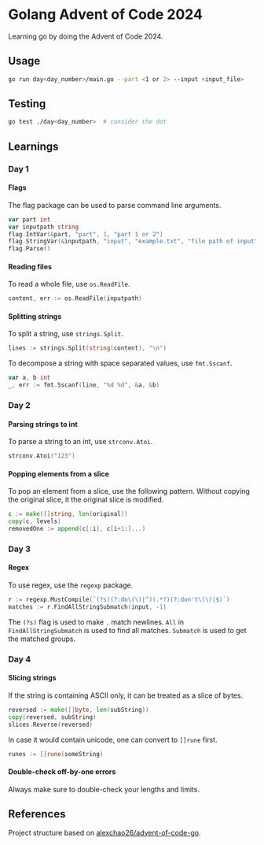 # Golang Advent of Code 2024

Learning go by doing the Advent of Code 2024.

## Usage

```bash
go run day<day_number>/main.go --part <1 or 2> --input <input_file>
```

## Testing

```bash
go test ./day<day_number>  # consider the dot
```

## Learnings

### Day 1

#### Flags

The flag package can be used to parse command line arguments.

```go
var part int
var inputpath string
flag.IntVar(&part, "part", 1, "part 1 or 2")
flag.StringVar(&inputpath, "input", "example.txt", "file path of input")
flag.Parse()
```

#### Reading files

To read a whole file, use `os.ReadFile`.

```go
content, err := os.ReadFile(inputpath)
```

#### Splitting strings

To split a string, use `strings.Split`.

```go
lines := strings.Split(string(content), "\n")
```

To decompose a string with space separated values, use `fmt.Sscanf`.

```go
var a, b int
_, err := fmt.Sscanf(line, "%d %d", &a, &b)
```

### Day 2

#### Parsing strings to int

To parse a string to an int, use `strconv.Atoi`.

```go
strconv.Atoi("123")
```

#### Popping elements from a slice

To pop an element from a slice, use the following pattern.
Without copying the original slice, it the original slice is modified.

```go
c := make([]string, len(original))
copy(c, levels)
removedOne := append(c[:i], c[i+1:]...)
```

### Day 3

#### Regex

To use regex, use the `regexp` package.

```go
r := regexp.MustCompile(`(?s)(?:do\(\)|^)(.*?)(?:don't\(\)|$)`)
matches := r.FindAllStringSubmatch(input, -1)
```

The `(?s)` flag is used to make `.` match newlines.
`All` in `FindAllStringSubmatch` is used to find all matches.
`Submatch` is used to get the matched groups.

### Day 4

#### Slicing strings

If the string is containing ASCII only, it can be treated as a slice of bytes.

```go
reversed := make([]byte, len(subString))
copy(reversed, subString)
slices.Reverse(reversed)
```

In case it would contain unicode, one can convert to `[]rune` first.

```go
runes := []rune(someString)
```

#### Double-check off-by-one errors

Always make sure to double-check your lengths and limits.


## References

Project structure based on [alexchao26/advent-of-code-go](https://github.com/alexchao26/advent-of-code-go).
